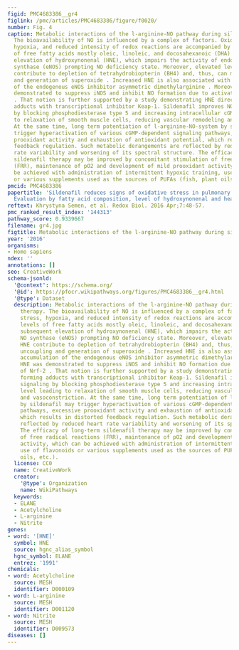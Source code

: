 ```yaml
---
figid: PMC4683386__gr4
figlink: /pmc/articles/PMC4683386/figure/f0020/
number: Fig. 4
caption: Metabolic interactions of the l-arginine-NO pathway during sildenafil therapy.
  The bioavailability of NO is influenced by a complex of factors. Oxidative stress,
  hypoxia, and reduced intensity of redox reactions are accompanied by increased levels
  of free fatty acids mostly oleic, linoleic, and docosahexanoic (DHA) with subsequent
  elevation of hydroxynonenal (HNE), which impairs the activity of endothelial NO
  synthase (eNOS) prompting NO deficiency state. Moreover, elevated levels of HNE
  contribute to depletion of tetrahydrobiopterin (BH4) and, thus, can mediate uncoupling
  and generation of superoxide . Increased HNE is also associated with accumulation
  of the endogenous eNOS inhibitor asymmetric dimethylarginine . Moreover, HNE was
  demonstrated to suppress iNOS and inhibit NO formation due to activation of Nrf-2
  . That notion is further supported by a study demonstrating HNE directly forming
  adducts with transcriptional inhibitor Keap-1. Sildenafil improves NO signaling
  by blocking phosphodiesterase type 5 and increasing intracellular cGMP level leading
  to relaxation of smooth muscle cells, reducing vascular remodeling and vasoconstriction.
  At the same time, long term potentiation of l-arginine-NO-system by sildenafil may
  trigger hyperactivation of various cGMP-dependent signaling pathways, excessive
  prooxidant activity and exhaustion of antioxidant potential, which results in distorted
  feedback regulation. Such metabolic derangements are reflected by reduced heart
  rate variability and worsening of its spectral structure. The efficacy of long-term
  sildenafil therapy may be improved by concomitant stimulation of free radical reactions
  (FRR), maintenance of pO2 and development of mild prooxidant activity, which can
  be achieved with administration of intermittent hypoxic training, use of flavonoids
  or various supplements used as the sources of PUFAs (fish, plant oils, etc.).
pmcid: PMC4683386
papertitle: 'Sildenafil reduces signs of oxidative stress in pulmonary arterial hypertension:
  Evaluation by fatty acid composition, level of hydroxynonenal and heart rate variability.'
reftext: Khrystyna Semen, et al. Redox Biol. 2016 Apr;7:48-57.
pmc_ranked_result_index: '144313'
pathway_score: 0.9339667
filename: gr4.jpg
figtitle: Metabolic interactions of the l-arginine-NO pathway during sildenafil therapy
year: '2016'
organisms:
- Homo sapiens
ndex: ''
annotations: []
seo: CreativeWork
schema-jsonld:
  '@context': https://schema.org/
  '@id': https://pfocr.wikipathways.org/figures/PMC4683386__gr4.html
  '@type': Dataset
  description: Metabolic interactions of the l-arginine-NO pathway during sildenafil
    therapy. The bioavailability of NO is influenced by a complex of factors. Oxidative
    stress, hypoxia, and reduced intensity of redox reactions are accompanied by increased
    levels of free fatty acids mostly oleic, linoleic, and docosahexanoic (DHA) with
    subsequent elevation of hydroxynonenal (HNE), which impairs the activity of endothelial
    NO synthase (eNOS) prompting NO deficiency state. Moreover, elevated levels of
    HNE contribute to depletion of tetrahydrobiopterin (BH4) and, thus, can mediate
    uncoupling and generation of superoxide . Increased HNE is also associated with
    accumulation of the endogenous eNOS inhibitor asymmetric dimethylarginine . Moreover,
    HNE was demonstrated to suppress iNOS and inhibit NO formation due to activation
    of Nrf-2 . That notion is further supported by a study demonstrating HNE directly
    forming adducts with transcriptional inhibitor Keap-1. Sildenafil improves NO
    signaling by blocking phosphodiesterase type 5 and increasing intracellular cGMP
    level leading to relaxation of smooth muscle cells, reducing vascular remodeling
    and vasoconstriction. At the same time, long term potentiation of l-arginine-NO-system
    by sildenafil may trigger hyperactivation of various cGMP-dependent signaling
    pathways, excessive prooxidant activity and exhaustion of antioxidant potential,
    which results in distorted feedback regulation. Such metabolic derangements are
    reflected by reduced heart rate variability and worsening of its spectral structure.
    The efficacy of long-term sildenafil therapy may be improved by concomitant stimulation
    of free radical reactions (FRR), maintenance of pO2 and development of mild prooxidant
    activity, which can be achieved with administration of intermittent hypoxic training,
    use of flavonoids or various supplements used as the sources of PUFAs (fish, plant
    oils, etc.).
  license: CC0
  name: CreativeWork
  creator:
    '@type': Organization
    name: WikiPathways
  keywords:
  - ELANE
  - Acetylcholine
  - L-arginine
  - Nitrite
genes:
- word: '[HNE]'
  symbol: HNE
  source: hgnc_alias_symbol
  hgnc_symbol: ELANE
  entrez: '1991'
chemicals:
- word: Acetylcholine
  source: MESH
  identifier: D000109
- word: L-arginine
  source: MESH
  identifier: D001120
- word: Nitrite
  source: MESH
  identifier: D009573
diseases: []
---
```

